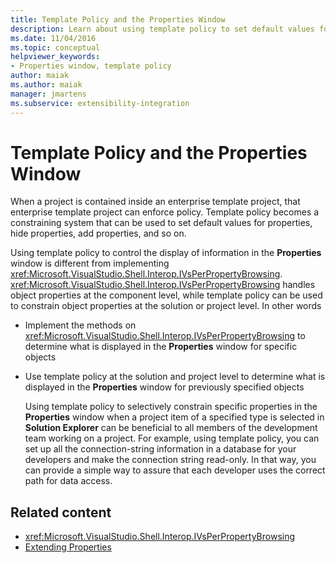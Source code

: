 ```yaml
---
title: Template Policy and the Properties Window
description: Learn about using template policy to set default values for properties, hide properties, and add properties in the Properties window.
ms.date: 11/04/2016
ms.topic: conceptual
helpviewer_keywords:
- Properties window, template policy
author: maiak
ms.author: maiak
manager: jmartens
ms.subservice: extensibility-integration
---
```

# Template Policy and the Properties Window

When a project is contained inside an enterprise template project, that enterprise template project can enforce policy. Template policy becomes a constraining system that can be used to set default values for properties, hide properties, add properties, and so on.

 Using template policy to control the display of information in the **Properties** window is different from implementing <xref:Microsoft.VisualStudio.Shell.Interop.IVsPerPropertyBrowsing>. <xref:Microsoft.VisualStudio.Shell.Interop.IVsPerPropertyBrowsing> handles object properties at the component level, while template policy can be used to constrain object properties at the solution or project level. In other words

- Implement the methods on <xref:Microsoft.VisualStudio.Shell.Interop.IVsPerPropertyBrowsing> to determine what is displayed in the **Properties** window for specific objects

- Use template policy at the solution and project level to determine what is displayed in the **Properties** window for previously specified objects

  Using template policy to selectively constrain specific properties in the **Properties** window when a project item of a specified type is selected in **Solution Explorer** can be beneficial to all members of the development team working on a project. For example, using template policy, you can set up all the connection-string information in a database for your developers and make the connection string read-only. In that way, you can provide a simple way to assure that each developer uses the correct path for data access.

## Related content
- <xref:Microsoft.VisualStudio.Shell.Interop.IVsPerPropertyBrowsing>
- [Extending Properties](../../extensibility/internals/extending-properties.md)
